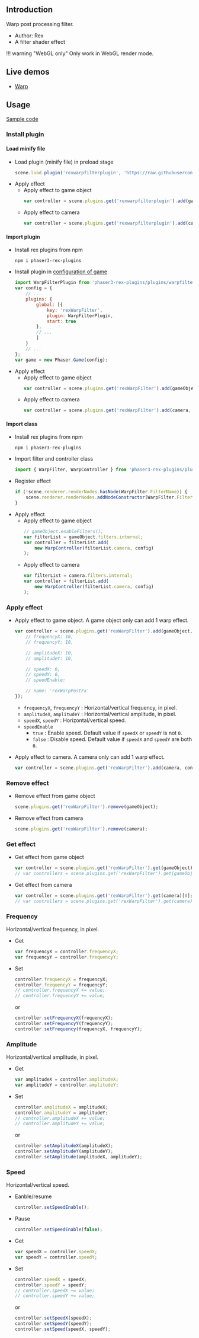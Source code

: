 ## Introduction

Warp post processing filter. 

- Author: Rex
- A filter shader effect

!!! warning "WebGL only"
    Only work in WebGL render mode.

## Live demos

- [Warp](https://codepen.io/rexrainbow/pen/dymddOj)

## Usage

[Sample code](https://github.com/rexrainbow/phaser3-rex-notes/tree/master/examples/shader-warp)

### Install plugin

#### Load minify file

- Load plugin (minify file) in preload stage
    ```javascript
    scene.load.plugin('rexwarpfilterplugin', 'https://raw.githubusercontent.com/rexrainbow/phaser3-rex-notes/master/dist/rexwarpfilterplugin.min.js', true);
    ```
- Apply effect
    - Apply effect to game object
        ```javascript
        var controller = scene.plugins.get('rexwarpfilterplugin').add(gameObject, config);
        ```
    - Apply effect to camera
        ```javascript
        var controller = scene.plugins.get('rexwarpfilterplugin').add(camera, config);
        ```

#### Import plugin

- Install rex plugins from npm
    ```
    npm i phaser3-rex-plugins
    ```
- Install plugin in [configuration of game](game.md#configuration)
    ```javascript
    import WarpFilterPlugin from 'phaser3-rex-plugins/plugins/warpfilter-plugin.js';
    var config = {
        // ...
        plugins: {
            global: [{
                key: 'rexWarpFilter',
                plugin: WarpFilterPlugin,
                start: true
            },
            // ...
            ]
        }
        // ...
    };
    var game = new Phaser.Game(config);
    ```
- Apply effect
    - Apply effect to game object
        ```javascript
        var controller = scene.plugins.get('rexWarpFilter').add(gameObject, config);
        ```
    - Apply effect to camera
        ```javascript
        var controller = scene.plugins.get('rexWarpFilter').add(camera, config);
        ```

#### Import class

- Install rex plugins from npm
    ```
    npm i phaser3-rex-plugins
    ```
- Import filter and controller class
    ```javascript
    import { WarpFilter, WarpController } from 'phaser3-rex-plugins/plugins/warpfilter.js';
    ```
- Register effect
    ```js
    if (!scene.renderer.renderNodes.hasNode(WarpFilter.FilterName)) {
        scene.renderer.renderNodes.addNodeConstructor(WarpFilter.FilterName, WarpFilter);
    }
    ```
- Apply effect
    - Apply effect to game object
        ```javascript
        // gameObject.enableFilters();
        var filterList = gameObject.filters.internal;
        var controller = filterList.add(
            new WarpController(filterList.camera, config)
        );
        ```
    - Apply effect to camera
        ```javascript
        var filterList = camera.filters.internal;
        var controller = filterList.add(
            new WarpController(filterList.camera, config)
        );
        ```

### Apply effect

- Apply effect to game object. A game object only can add 1 warp effect.
    ```javascript
    var controller = scene.plugins.get('rexWarpFilter').add(gameObject, {
        // frequencyX: 10,
        // frequencyY: 10,

        // amplitudeX: 10,
        // amplitudeY: 10,

        // speedX: 0,
        // speedY: 0,
        // speedEnable: 

        // name: 'rexWarpPostFx'
    });
    ```
    - `frequencyX`, `frequencyY` : Horizontal/vertical frequency, in pixel.
    - `amplitudeX`, `amplitudeY` : Horizontal/vertical amplitude, in pixel.
    - `speedX`, `speedY` : Horizontal/vertical speed.
    - `speedEnable`
        - `true` : Enable speed. Default value if `speedX` or `speedY` is not `0`.
        - `false` : Disable speed. Default value if `speedX` and `speedY` are both `0`.

- Apply effect to camera. A camera only can add 1 warp effect.
    ```javascript
    var controller = scene.plugins.get('rexWarpFilter').add(camera, config);
    ```

### Remove effect

- Remove effect from game object
    ```javascript
    scene.plugins.get('rexWarpFilter').remove(gameObject);
    ```
- Remove effect from camera
    ```javascript
    scene.plugins.get('rexWarpFilter').remove(camera);
    ```

### Get effect

- Get effect from game object
    ```javascript
    var controller = scene.plugins.get('rexWarpFilter').get(gameObject)[0];
    // var controllers = scene.plugins.get('rexWarpFilter').get(gameObject);
    ```
- Get effect from camera
    ```javascript
    var controller = scene.plugins.get('rexWarpFilter').get(camera)[0];
    // var controllers = scene.plugins.get('rexWarpFilter').get(camera);
    ```

### Frequency

Horizontal/vertical frequency, in pixel.

- Get
    ```javascript
    var frequencyX = controller.frequencyX;
    var frequencyY = controller.frequencyY;
    ```
- Set
    ```javascript
    controller.frequencyX = frequencyX;
    controller.frequencyY = frequencyY;
    // controller.frequencyX += value;
    // controller.frequencyY += value;
    ```
    or
    ```javascript
    controller.setFrequencyX(frequencyX);
    controller.setFrequencyY(frequencyY);
    controller.setFrequency(frequencyX, frequencyY);
    ```

### Amplitude

Horizontal/vertical amplitude, in pixel.

- Get
    ```javascript
    var amplitudeX = controller.amplitudeX;
    var amplitudeY = controller.amplitudeY;
    ```
- Set
    ```javascript
    controller.amplitudeX = amplitudeX;
    controller.amplitudeY = amplitudeY;
    // controller.amplitudeX += value;
    // controller.amplitudeY += value;
    ```
    or
    ```javascript
    controller.setAmplitudeX(amplitudeX);
    controller.setAmplitudeY(amplitudeY);
    controller.setAmplitude(amplitudeX, amplitudeY);
    ```

### Speed

Horizontal/vertical speed.

- Eanble/resume
    ```javascript
    controller.setSpeedEnable();
    ```
- Pause
    ```javascript
    controller.setSpeedEnable(false);
    ```
- Get
    ```javascript
    var speedX = controller.speedX;
    var speedY = controller.speedY;
    ```
- Set
    ```javascript
    controller.speedX = speedX;
    controller.speedY = speedY;
    // controller.speedX += value;
    // controller.speedY += value;
    ```
    or
    ```javascript
    controller.setSpeedX(speedX);
    controller.setSpeedY(speedY);
    controller.setSpeed(speedX, speedY);
    ```